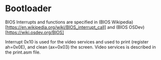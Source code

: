 # Bootloader

BIOS Interrupts and functions are specified in (BIOS Wikipedia)[https://en.wikipedia.org/wiki/BIOS_interrupt_call] and (BIOS OSDev)[https://wiki.osdev.org/BIOS]

Interrupt 0x10 is used for the video services and used to print (register ah=0x0E), and clean (ax=0x03) the screen.
Video services is described in the print.asm file.